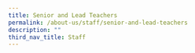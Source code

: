 ```yaml
---
title: Senior and Lead Teachers
permalink: /about-us/staff/senior-and-lead-teachers
description: ""
third_nav_title: Staff
---
```

